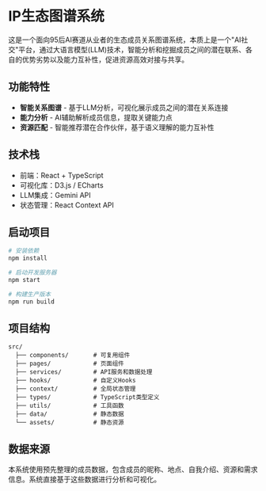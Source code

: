 # IP生态图谱系统

这是一个面向95后AI赛道从业者的生态成员关系图谱系统，本质上是一个"AI社交"平台，通过大语言模型(LLM)技术，智能分析和挖掘成员之间的潜在联系、各自的优势劣势以及能力互补性，促进资源高效对接与共享。

## 功能特性

- **智能关系图谱** - 基于LLM分析，可视化展示成员之间的潜在关系连接
- **能力分析** - AI辅助解析成员信息，提取关键能力点
- **资源匹配** - 智能推荐潜在合作伙伴，基于语义理解的能力互补性

## 技术栈

- 前端：React + TypeScript
- 可视化库：D3.js / ECharts
- LLM集成：Gemini API
- 状态管理：React Context API

## 启动项目

```bash
# 安装依赖
npm install

# 启动开发服务器
npm start

# 构建生产版本
npm run build
```

## 项目结构

```
src/
  ├── components/       # 可复用组件
  ├── pages/            # 页面组件
  ├── services/         # API服务和数据处理
  ├── hooks/            # 自定义Hooks
  ├── context/          # 全局状态管理
  ├── types/            # TypeScript类型定义
  ├── utils/            # 工具函数
  ├── data/             # 静态数据
  └── assets/           # 静态资源
```

## 数据来源

本系统使用预先整理的成员数据，包含成员的昵称、地点、自我介绍、资源和需求信息。系统直接基于这些数据进行分析和可视化。
